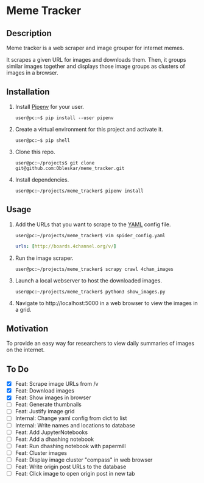 # Meme Tracker

## Description
Meme tracker is a web scraper and image grouper for internet memes.

It scrapes a given URL for images and downloads them. Then, it groups similar
images together and displays those image groups as clusters of images in a 
browser.

## Installation

1. Install [Pipenv](https://pipenv-fork.readthedocs.io/en/latest/) for your user.
    ```console
    user@pc:~$ pip install --user pipenv
    ```

2. Create a virtual environment for this project and activate it.
    ```console
    user@pc:~$ pip shell
    ```

3. Clone this repo.
    ```console
    user@pc:~/projects$ git clone git@github.com:Obleskar/meme_tracker.git
    ```

4. Install dependencies.
    ```console
    user@pc:~/projects/meme_tracker$ pipenv install
    ```

## Usage

1. Add the URLs that you want to scrape to the 
[YAML](https://pyyaml.org/wiki/PyYAMLDocumentation) config file.
    ```console
    user@pc:~/projects/meme_tracker$ vim spider_config.yaml
    ```
    ```yaml
    urls: [http://boards.4channel.org/v/] 
    ```

2. Run the image scraper.
    ```console
    user@pc:~/projects/meme_tracker$ scrapy crawl 4chan_images
    ```

3. Launch a local webserver to host the downloaded images.
    ```console
    user@pc:~/projects/meme_tracker$ python3 show_images.py
    ```

4. Navigate to http://localhost:5000 in a web browser to view the images in 
a grid.

## Motivation
To provide an easy way for researchers to view daily summaries of images on the
internet.

## To Do

- [x] Feat: Scrape image URLs from /v
- [x] Feat: Download images
- [x] Feat: Show images in browser
- [ ] Feat: Generate thumbnails
- [ ] Feat: Justify image grid
- [ ] Internal: Change yaml config from dict to list
- [ ] Internal: Write names and locations to database
- [ ] Feat: Add JupyterNotebooks
- [ ] Feat: Add a dhashing notebook 
- [ ] Feat: Run dhashing notebook with papermill
- [ ] Feat: Cluster images
- [ ] Feat: Display image cluster "compass" in web browser
- [ ] Feat: Write origin post URLs to the database
- [ ] Feat: Click image to open origin post in new tab
